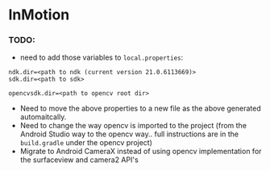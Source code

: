 # InMotion

### TODO:
- need to add those variables to `local.properties`:
```
ndk.dir=<path to ndk (current version 21.0.6113669)>
sdk.dir=<path to sdk>

opencvsdk.dir=<path to opencv root dir>
```
- Need to move the above properties to a new file as the above generated automaitcally.
- Need to change the way opencv is imported to the project (from the Android Studio way to the opencv way.. full instructions are in the `build.gradle` under the opencv project)
- Migrate to Android CameraX instead of using opencv implementation for the surfaceview and camera2 API's
